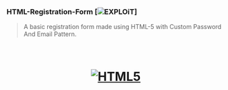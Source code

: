 ###  HTML-Registration-Form [![EXPLOiT](https://cdn.rawgit.com/sindresorhus/awesome/d7305f38d29fed78fa85652e3a63e154dd8e8829/media/badge.svg)]
> A basic registration form made using HTML-5 with Custom Password And Email Pattern.

<h1 align="center"> <br><a href=["https://www.w3schools.com/html/html5_intro.asp"](https://www.pngfind.com/pngs/m/150-1506020_file-html-logo-html5-css3-logo-png-transparent.png)><img src="[https://js.devexpress.com/Content/Images/features/html5-css-javascript-logos.png](https://www.pngfind.com/pngs/m/150-1506020_file-html-logo-html5-css3-logo-png-transparent.png)" alt="HTML5"></a></h1>
